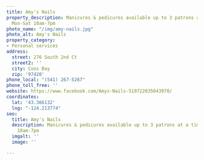 ```yaml
---
title: Amy's Nails
property_description: Manicures & pedicures available up to 3 patrons at a time. Open
  Mon-Sat 10am-7pm
photo_name: "/img/amy-nails.jpg"
photo_alt: Amy's Nails
property_category:
- Personal services
address:
  street: 276 South 2nd Ct
  street2: ''
  city: Coos Bay
  zip: '97420'
phone_local: "(541) 267-5267"
phone_toll_free: ''
website: https://www.facebook.com/Amys-Nails-519722035043970/
coordinates:
  lat: '43.366132'
  lng: "-124.213774"
seo:
  title: Amy's Nails
  description: Manicures & pedicures available up to 3 patrons at a time. Open Mon-Sat
    10am-7pm
  imgalt: ''
  image: ''

---
```


